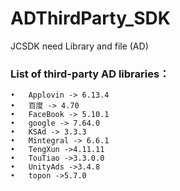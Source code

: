 # ADThirdParty_SDK
JCSDK need Library and file (AD)

### List of third-party AD libraries：

	•	Applovin -> 6.13.4
	•	百度 -> 4.70
	•	FaceBook -> 5.10.1
	•	google -> 7.64.0
	•	KSAd -> 3.3.3
	•	Mintegral -> 6.6.1
	•	TengXun ->4.11.11
	•	TouTiao ->3.3.0.0
	•	UnityAds ->3.4.8
	•	topon ->5.7.0
